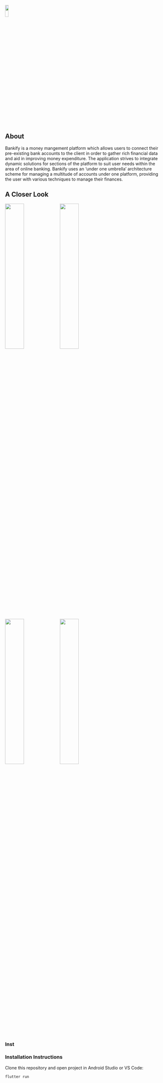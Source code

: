 <img width="15%" height="10%" src="https://i.imgur.com/qWiUbOc.png">
<h2>About</h2>
<p>Bankify is a money mangement platform which allows users to connect their pre-existing bank accounts to the client in order to gather rich financial data and aid in improving money expenditure. The application strives to integrate dynamic solutions for sections of the platform to suit user needs within the area of online banking. Bankify uses an ‘under one umbrella’ architecture scheme for managing a multitude of accounts under one platform, providing the user with various techniques to manage their finances.</p>
<h2>A Closer Look</h2>
<div class="row">
<img  width="35%" height="35%" src="https://i.imgur.com/niN5Ryb.png">
<img  width="35%" height="35%" src="https://i.imgur.com/LuoObLE.png">
</div>
<div class="row">
<img  width="35%" height="35%" src="https://i.imgur.com/WXXoViN.png">
<img  width="35%" height="35%" src="https://i.imgur.com/EVWWpPn.png">
</div>
<h3>Inst
<h3>Installation Instructions</h3>
<p>Clone this repository and open project in Android Studio or VS Code:</p>
<pre><code>flutter run</code></pre>
